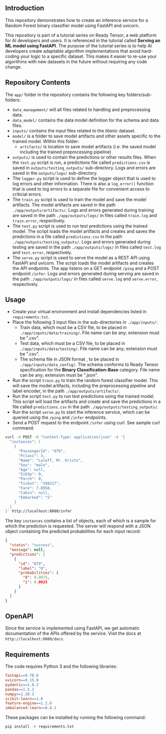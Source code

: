 ## Introduction

This repository demonstrates how to create an inference service for a Random Forest binary classifier model using FastAPI and uvicorn.

This repository is part of a tutorial series on Ready Tensor, a web platform for AI developers and users. It is referenced in the tutorial called **Serving an ML model using FastAPI**. The purpose of the tutorial series is to help AI developers create adaptable algorithm implementations that avoid hard-coding your logic to a specific dataset. This makes it easier to re-use your algorithms with new datasets in the future without requiring any code change.

## Repository Contents

The `app/` folder in the repository contains the following key folders/sub-folders:

- `data_management/` will all files related to handling and preprocessing data.
- `data_model/` contains the data model definition for the schema and data files.
- `inputs/` contains the input files related to the _titanic_ dataset.
- `model/` is a folder to save model artifacts and other assets specific to the trained model. Within this folder:
  - `artifacts/` is location to save model artifacts (i.e. the saved model including the trained preprocessing pipeline)
- `outputs/` is used to contain the predictions or other results files. When the `test.py` script is run, a predictions file called `predictions.csv` is saved in `outputs/testing_outputs/` sub-directory. Logs and errors are saved in the `outputs/logs/` sub-directory.
- The `logger.py` script is used to define the logger object that is used to log errors and other information. There is also a `log_error()` function that is used to log errors to a separate file for convenient access to criticial errors.
- The `train.py` script is used to train the model and save the model artifacts. The model artifacts are saved in the path `./app/outputs/artifacts/`. Logs and errors generated during training are saved in the path `./app/outputs/logs/` in files called `train.log` and `train.error`, respectively.
- The `test.py` script is used to run test predictions using the trained model. The script loads the model artifacts and creates and saves the predictions in a file called `predictions.csv` in the path `./app/outputs/testing_outputs/`. Logs and errors generated during testing are saved in the path `./app/outputs/logs/` in files called `test.log` and `test.error`, respectively.
- The `serve.py` script is used to serve the model as a REST API using FastAPI and uvicorn. The script loads the model artifacts and creates the API endpoints. The app listens on a GET endpoint `/ping` and a POST endpoint `/infer`. Logs and errors generated during serving are saved in the path `./app/outputs/logs/` in files called `serve.log` and `serve.error`, respectively.

## Usage

- Create your virtual environment and install dependencies listed in `requirements.txt`.
- Place the following 3 input files in the sub-directories in `./app/inputs/`:
  - Train data, which must be a CSV file, to be placed in `./app/inputs/data/training/`. File name can be any; extension must be ".csv".
  - Test data, which must be a CSV file, to be placed in `./app/inputs/data/testing/`. File name can be any; extension must be ".csv".
  - The schema file in JSON format , to be placed in `./app/inputs/data_config/`. The schema conforms to Ready Tensor specification for the **Binary Classification-Base** category. File name can be any; extension must be ".json".
- Run the script `train.py` to train the random forest classifier model. This will save the model artifacts, including the preprocessing pipeline and label encoder, in the path `./app/outputs/artifacts/`.
- Run the script `test.py` to run test predictions using the trained model. This script will load the artifacts and create and save the predictions in a file called `predictions.csv` in the path `./app/outputs/testing_outputs/`.
- Run the script `serve.py` to start the inference service, which can be queried using the `/ping` and `/infer` endpoints.
- Send a POST request to the endpoint `/infer` using curl. See sample curl command:

```bash
curl -X POST -H "Content-Type: application/json" -d '{
  "instances": [
    {
      "PassengerId": "879",
      "Pclass": 3,
      "Name": "Laleff, Mr. Kristo",
      "Sex": "male",
      "Age": null,
      "SibSp": 0,
      "Parch": 0,
      "Ticket": "349217",
      "Fare": 7.8958,
      "Cabin": null,
      "Embarked": "S"
    }
  ]
}' http://localhost:8080/infer
```

The key `instances` contains a list of objects, each of which is a sample for which the prediction is requested. The server will respond with a JSON object containing the predicted probabilities for each input record:

```json
{
  "status": "success",
  "message": null,
  "predictions": [
    {
      "id": "879",
      "label": "0",
      "probabilities": {
        "0": 0.9975,
        "1": 0.0025
      }
    }
  ]
}
```

## OpenAPI

Since the service is implemented using FastAPI, we get automatic documentation of the APIs offered by the service. Visit the docs at `http://localhost:8080/docs`.

## Requirements

The code requires Python 3 and the following libraries:

```makefile
fastapi==0.70.0
uvicorn==0.15.0
pydantic==1.8.2
pandas==1.5.2
numpy==1.20.3
scikit-learn==1.0
feature-engine==1.2.0
imbalanced-learn==0.8.1
```

These packages can be installed by running the following command:

```python
pip install -r requirements.txt
```
